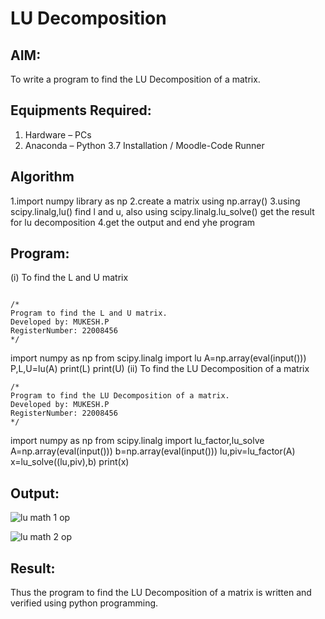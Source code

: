 # LU Decomposition 

## AIM:
To write a program to find the LU Decomposition of a matrix.

## Equipments Required:
1. Hardware – PCs
2. Anaconda – Python 3.7 Installation / Moodle-Code Runner

## Algorithm
1.import numpy library as np 
2.create a matrix using np.array()
3.using scipy.linalg,lu() find l and u, also using scipy.linalg.lu_solve() get the result for lu decomposition 
4.get the output and end yhe program 

## Program:
(i) To find the L and U matrix
```

/*
Program to find the L and U matrix.
Developed by: MUKESH.P
RegisterNumber: 22008456
*/
```
import numpy as np
from scipy.linalg import lu
A=np.array(eval(input()))
P,L,U=lu(A)
print(L)
print(U)
(ii) To find the LU Decomposition of a matrix
```
/*
Program to find the LU Decomposition of a matrix.
Developed by: MUKESH.P
RegisterNumber: 22008456
*/
```
import numpy as np
from scipy.linalg import lu_factor,lu_solve
A=np.array(eval(input()))
b=np.array(eval(input()))
lu,piv=lu_factor(A)
x=lu_solve((lu,piv),b)
print(x)


## Output:
![lu math 1 op](https://user-images.githubusercontent.com/119393818/214792118-9e5f313d-0230-4802-a058-23373e6da953.png)

![lu math 2 op](https://user-images.githubusercontent.com/119393818/214792167-6043d48f-c869-444b-bf79-e9c8802f0f8f.png)


## Result:
Thus the program to find the LU Decomposition of a matrix is written and verified using python programming.

